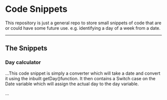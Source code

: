 <h1>Code Snippets</h1>

This repository is just a general repo to store small snippets of code that are or could have some future use. e.g. identifying a day of a week from a date.

_____

<h2>The Snippets</h2>


<h3>Day calculator</h3>

...This code snippet is simply a converter which will take a date and convert it using the inbuilt getDay()function. It then contains a Switch case on the Date variable which will assign the actual day to the day variable.

...

